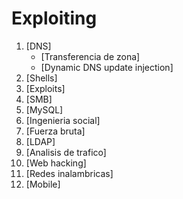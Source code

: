 # Exploiting

1. [DNS]
	* [Transferencia de zona]
	* [Dynamic DNS update injection]
2. [Shells]
3. [Exploits]
4. [SMB]
5. [MySQL]
6. [Ingenieria social]
7. [Fuerza bruta]
8. [LDAP]
9. [Analisis de trafico]
10. [Web hacking]
11. [Redes inalambricas]
12. [Mobile]
